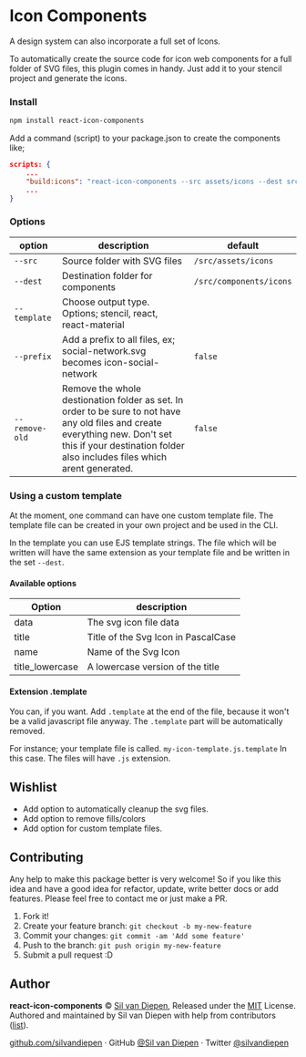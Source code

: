 # Icon Components

A design system can also incorporate a full set of Icons.

To automatically create the source code for icon web components for a full folder of SVG files, this plugin comes in handy. Just add it to your stencil project and generate the icons.

### Install

```bash
npm install react-icon-components
```

Add a command (script) to your package.json to create the components like;

```json
scripts: {
    ...
    "build:icons": "react-icon-components --src assets/icons --dest src/components/icons",
    ...
}
```

### Options

| option         | description                                                                                                                                                                                                | default                 |
| -------------- | ---------------------------------------------------------------------------------------------------------------------------------------------------------------------------------------------------------- | ----------------------- |
| `--src`        | Source folder with SVG files                                                                                                                                                                               | `/src/assets/icons`     |
| `--dest`       | Destination folder for components                                                                                                                                                                          | `/src/components/icons` |
| `--template`   | Choose output type. Options; stencil, react, react-material                                                                                                                                                |                         |
| `--prefix`     | Add a prefix to all files, ex; social-network.svg becomes icon-social-network                                                                                                                              | `false`                 |
| `--remove-old` | Remove the whole destionation folder as set. In order to be sure to not have any old files and create everything new. Don't set this if your destination folder also includes files which arent generated. | `false`                 |

### Using a custom template

At the moment, one command can have one custom template file. The template file can be created in your own project and be used in the CLI.

In the template you can use EJS template strings. The file which will be written will have the same extension as your template file and be written in the set `--dest`.

#### Available options

| Option          | description                         |
| --------------- | ----------------------------------- |
| data            | The svg icon file data              |
| title           | Title of the Svg Icon in PascalCase |
| name            | Name of the Svg Icon                |
| title_lowercase | A lowercase version of the title    |

#### Extension .template

You can, if you want. Add `.template` at the end of the file, because it won't be a valid javascript file anyway. The `.template` part will be automatically removed.

For instance; your template file is called. `my-icon-template.js.template` In this case. The files will have `.js` extension.

## Wishlist

- Add option to automatically cleanup the svg files.
- Add option to remove fills/colors
- Add option for custom template files.

## Contributing

Any help to make this package better is very welcome! So if you like this idea and have a good idea for refactor, update, write better docs or add features. Please feel free to contact me or just make a PR.

1. Fork it!
2. Create your feature branch: `git checkout -b my-new-feature`
3. Commit your changes: `git commit -am 'Add some feature'`
4. Push to the branch: `git push origin my-new-feature`
5. Submit a pull request :D

## Author

**react-icon-components** © [Sil van Diepen](https://github.com/silvandiepen), Released under the [MIT](./LICENSE) License.<br>
Authored and maintained by Sil van Diepen with help from contributors ([list](https://github.com/silvandiepen/react-icon-components/contributors)).

[github.com/silvandiepen](https://github.com/silvandiepen) · GitHub [@Sil van Diepen](https://github.com/silvandiepen) · Twitter [@silvandiepen](https://twitter.com/silvandiepen)
